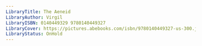 ```yaml
---
LibraryTitle: The Aeneid
LibraryAuthor: Virgil
LibraryISBN: 0140449329 9780140449327
LibraryCover: https://pictures.abebooks.com/isbn/9780140449327-us-300.jpg
LibraryStatus: OnHold
---
```

